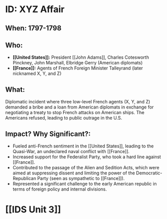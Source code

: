 # ID: XYZ Affair
## When: 1797-1798
## Who: 
* **[[United States]]:** President [[John Adams]], Charles Cotesworth Pinckney, John Marshall, Elbridge Gerry (American diplomats)
* **[[France]]:**  Agents of French Foreign Minister Talleyrand (later nicknamed X, Y, and Z)

## What: 
Diplomatic incident where three low-level French agents (X, Y, and Z) demanded a bribe and a loan from American diplomats in exchange for negotiating a treaty to stop French attacks on American ships.  The Americans refused, leading to public outrage in the U.S.

## Impact? Why Significant?: 
* Fueled anti-French sentiment in the [[United States]], leading to the Quasi-War, an undeclared naval conflict with [[France]]. 
* Increased support for the Federalist Party, who took a hard line against [[France]].
* Contributed to the passage of the Alien and Sedition Acts, which were aimed at suppressing dissent and limiting the power of the Democratic-Republican Party (seen as sympathetic to [[France]]).
* Represented a significant challenge to the early American republic in terms of foreign policy and internal divisions. 

# [[IDS Unit 3]]